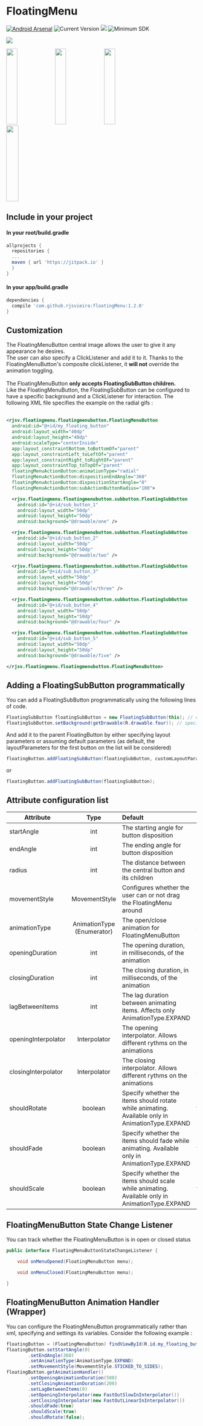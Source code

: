 # FloatingMenu

[![Android Arsenal](https://img.shields.io/badge/Android%20Arsenal-FloatingMenu-brightgreen.svg?style=flat)](https://android-arsenal.com/details/1/5697)
![Current Version](https://img.shields.io/badge/Current%20Version-1.2.0-brightgreen.svg)
[![](https://jitpack.io/v/rjsvieira/floatingMenu.svg)](https://jitpack.io/#rjsvieira/floatingMenu)
![Minimum SDK](https://img.shields.io/badge/minSdkVersion%20-15-blue.svg)

<img src="images/banner.png">

<kbd><img src="https://github.com/rjsvieira/FloatingMenu/blob/master/images/radial_open_close.gif" width="24%" height="200px">  <img src="https://github.com/rjsvieira/FloatingMenu/blob/master/images/radial_adapt.gif" width="24%" height="200px">  <img src="https://github.com/rjsvieira/FloatingMenu/blob/master/images/expand_open_close.gif" width="24%" height="200px">  <img src="https://github.com/rjsvieira/FloatingMenu/blob/master/images/expand_adapt.gif" width="25%" height="200px"></kbd>


<h2>Include in your project</h2>

<h4> In your root/build.gradle</h4>

```groovy
allprojects {
  repositories {
  ...
  maven { url 'https://jitpack.io' }
  }
}  
```

<h4> In your app/build.gradle</h4>

```groovy
dependencies {
  compile 'com.github.rjsvieira:floatingMenu:1.2.0'
}
```


<h2>Customization</h2>

The FloatingMenuButton central image allows the user to give it any appearance he desires.<br>
The user can also specify a ClickListener and add it to it. Thanks to the FloatingMenuButton's composite clickListener, it <b>will not</b> override the animation toggling.<br><br>
The FloatingMenuButton <b>only accepts FloatingSubButton children.</b> <br>
Like the FloatingMenuButton, the FloatingSubButton can be configured to have a specific background and a ClickListener for interaction.
The following XML file specifies the example on the radial gifs : 
<br>
<br>

```xml
<rjsv.floatingmenu.floatingmenubutton.FloatingMenuButton
  android:id="@+id/my_floating_button"
  android:layout_width="40dp"
  android:layout_height="40dp"
  android:scaleType="centerInside"
  app:layout_constraintBottom_toBottomOf="parent"
  app:layout_constraintLeft_toLeftOf="parent"
  app:layout_constraintRight_toRightOf="parent"
  app:layout_constraintTop_toTopOf="parent"
  floatingMenuActionButton:animationType="radial"
  floatingMenuActionButton:dispositionEndAngle="360"
  floatingMenuActionButton:dispositionStartAngle="0"
  floatingMenuActionButton:subActionButtonRadius="100">

  <rjsv.floatingmenu.floatingmenubutton.subbutton.FloatingSubButton
    android:id="@+id/sub_button_1"
    android:layout_width="50dp"
    android:layout_height="50dp"
    android:background="@drawable/one" />

  <rjsv.floatingmenu.floatingmenubutton.subbutton.FloatingSubButton
    android:id="@+id/sub_button_2"
    android:layout_width="50dp"
    android:layout_height="50dp"
    android:background="@drawable/two" />

  <rjsv.floatingmenu.floatingmenubutton.subbutton.FloatingSubButton
    android:id="@+id/sub_button_3"
    android:layout_width="50dp"
    android:layout_height="50dp"
    android:background="@drawable/three" />

  <rjsv.floatingmenu.floatingmenubutton.subbutton.FloatingSubButton
    android:id="@+id/sub_button_4"
    android:layout_width="50dp"
    android:layout_height="50dp"
    android:background="@drawable/four" />

  <rjsv.floatingmenu.floatingmenubutton.subbutton.FloatingSubButton
    android:id="@+id/sub_button_5"
    android:layout_width="50dp"
    android:layout_height="50dp"
    android:background="@drawable/five" />

</rjsv.floatingmenu.floatingmenubutton.FloatingMenuButton>
 ```
 

<h2> Adding a FloatingSubButton programmatically</h2>

You can add a FloatingSubButton programmatically using the following lines of code. 

```java
FloatingSubButton floatingSubButton = new FloatingSubButton(this); // create the button
floatingSubButton.setBackground(getDrawable(R.drawable.four)); // specify a custom background
```
And add it to the parent FloatingButton by either specifying layout parameters or assuming default parameters (as default, the layoutParameters for the first button on the list will be considered)
```java
floatingButton.addFloatingSubButton(floatingSubButton, customLayoutParameters); 
```
or 
```java
floatingButton.addFloatingSubButton(floatingSubButton); 
```
 
 
<h2>Attribute configuration list</h2>

| Attribute        | Type           | Default  | Default |
| ------------- |:-------------:| :-----| :------ |
| startAngle           | int | The starting angle for button disposition | 0 |
| endAngle             | int | The ending angle for button disposition   | 180 |
| radius               | int | The distance between the central button and its children | 100(dp) |
| movementStyle        | MovementStyle | Configures whether the user can or not drag the FloatingMenu around | MovementStyle.FREE |
| animationType        | AnimationType (Enumerator) | The open/close animation for FloatingMenuButton | AnimationType.EXPAND |
| openingDuration      | int | The opening duration, in milliseconds, of the animation | 500 |
| closingDuration      | int | The closing duration, in milliseconds, of the animation | 500 |
| lagBetweenItems      | int | The lag duration between animating items. Affects only AnimationType.EXPAND | 100 |
| openingInterpolator  | Interpolator | The opening interpolator. Allows different rythms on the animations| OvershootInterpolator |
| closingInterpolator  | Interpolator | The closing interpolator. Allows different rythms on the animations | AccelerateDecelerateInterpolator |
| shouldRotate         | boolean | Specify whether the items should rotate while animating. Available only in AnimationType.EXPAND | true |
| shouldFade           | boolean | Specify whether the items should fade while animating. Available only in AnimationType.EXPAND | true |
| shouldScale          | boolean | Specify whether the items should scale while animating. Available only in AnimationType.EXPAND | true |

<h2>FloatingMenuButton State Change Listener</h2>

You can track whether the FloatingMenuButton is in open or closed status

```java
public interface FloatingMenuButtonStateChangeListener {

    void onMenuOpened(FloatingMenuButton menu);

    void onMenuClosed(FloatingMenuButton menu);

}
```

<h2>FloatingMenuButton Animation Handler (Wrapper)</h2>

You can configure the FloatingMenuButton programmatically rather than xml, specifying and settings its variables.
Consider the following example :

```java
floatingButton = (FloatingMenuButton) findViewById(R.id.my_floating_button);
floatingButton.setStartAngle(0)
        .setEndAngle(360)
        .setAnimationType(AnimationType.EXPAND)
        .setMovementStyle(MovementStyle.STICKED_TO_SIDES);
floatingButton.getAnimationHandler()
        .setOpeningAnimationDuration(500)
        .setClosingAnimationDuration(200)
        .setLagBetweenItems(0)
        .setOpeningInterpolator(new FastOutSlowInInterpolator())
        .setClosingInterpolator(new FastOutLinearInInterpolator())
        .shouldFade(true)
        .shouldScale(true)
        .shouldRotate(false);
```
